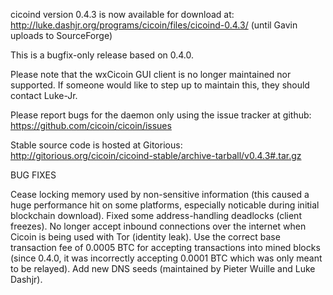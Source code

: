 cicoind version 0.4.3 is now available for download at:
http://luke.dashjr.org/programs/cicoin/files/cicoind-0.4.3/ (until Gavin uploads to SourceForge)

This is a bugfix-only release based on 0.4.0.

Please note that the wxCicoin GUI client is no longer maintained nor supported. If someone would like to step up to maintain this, they should contact Luke-Jr.

Please report bugs for the daemon only using the issue tracker at github:
https://github.com/cicoin/cicoin/issues

Stable source code is hosted at Gitorious:
http://gitorious.org/cicoin/cicoind-stable/archive-tarball/v0.4.3#.tar.gz

BUG FIXES

Cease locking memory used by non-sensitive information (this caused a huge performance hit on some platforms, especially noticable during initial blockchain download).
Fixed some address-handling deadlocks (client freezes).
No longer accept inbound connections over the internet when Cicoin is being used with Tor (identity leak).
Use the correct base transaction fee of 0.0005 BTC for accepting transactions into mined blocks (since 0.4.0, it was incorrectly accepting 0.0001 BTC which was only meant to be relayed).
Add new DNS seeds (maintained by Pieter Wuille and Luke Dashjr).

